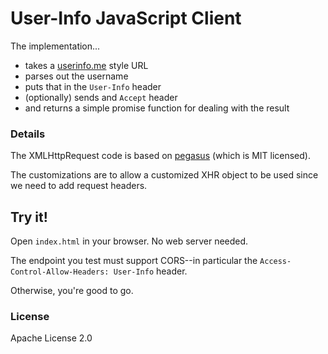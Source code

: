 # User-Info JavaScript Client

The implementation...

- takes a [userinfo.me](http://userinfo.me/) style URL
- parses out the username
- puts that in the `User-Info` header
- (optionally) sends and `Accept` header
- and returns a simple promise function for dealing with the result

### Details

The XMLHttpRequest code is based on [pegasus](https://github.com/typicode/pegasus)
(which is MIT licensed).

The customizations are to allow a customized XHR object to be used
since we need to add request headers.

## Try it!

Open `index.html` in your browser. No web server needed.

The endpoint you test must support CORS--in particular the
`Access-Control-Allow-Headers: User-Info` header.

Otherwise, you're good to go.

### License

Apache License 2.0
